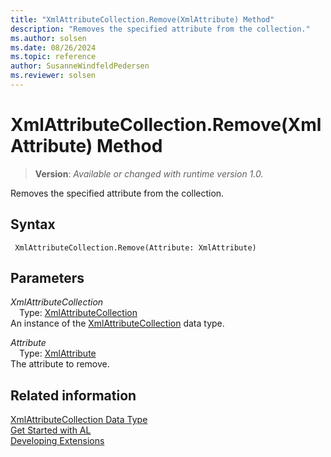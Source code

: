 ```yaml
---
title: "XmlAttributeCollection.Remove(XmlAttribute) Method"
description: "Removes the specified attribute from the collection."
ms.author: solsen
ms.date: 08/26/2024
ms.topic: reference
author: SusanneWindfeldPedersen
ms.reviewer: solsen
---
```

[//]: # (START>DO_NOT_EDIT)
[//]: # (IMPORTANT:Do not edit any of the content between here and the END>DO_NOT_EDIT.)
[//]: # (Any modifications should be made in the .xml files in the ModernDev repo.)
# XmlAttributeCollection.Remove(XmlAttribute) Method
> **Version**: _Available or changed with runtime version 1.0._

Removes the specified attribute from the collection.


## Syntax
```AL
 XmlAttributeCollection.Remove(Attribute: XmlAttribute)
```
## Parameters
*XmlAttributeCollection*  
&emsp;Type: [XmlAttributeCollection](xmlattributecollection-data-type.md)  
An instance of the [XmlAttributeCollection](xmlattributecollection-data-type.md) data type.  

*Attribute*  
&emsp;Type: [XmlAttribute](../xmlattribute/xmlattribute-data-type.md)  
The attribute to remove.  



[//]: # (IMPORTANT: END>DO_NOT_EDIT)
## Related information
[XmlAttributeCollection Data Type](xmlattributecollection-data-type.md)  
[Get Started with AL](../../devenv-get-started.md)  
[Developing Extensions](../../devenv-dev-overview.md)